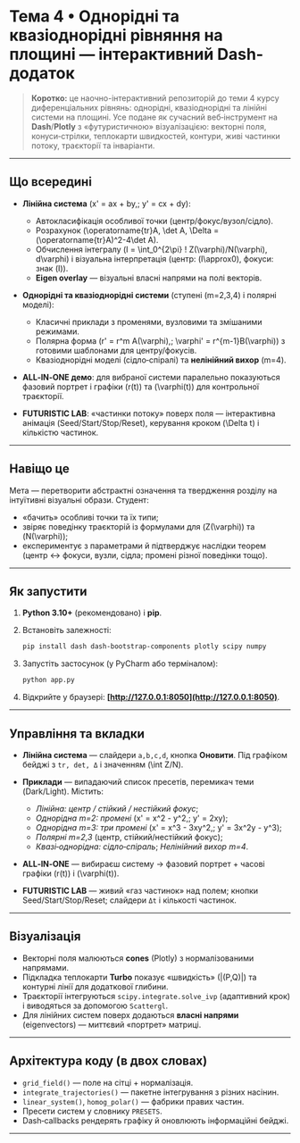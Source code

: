 # Тема 4 • Однорідні та квазіоднорідні рівняння на площині — інтерактивний Dash-додаток

> **Коротко:** це наочно-інтерактивний репозиторій до теми 4 курсу диференціальних рівнянь: однорідні, квазіоднорідні та лінійні системи на площині. Усе подане як сучасний веб‑інструмент на **Dash**/**Plotly** з «футуристичною» візуалізацією: векторні поля, конуси‑стрілки, теплокарти швидкостей, контури, живі частинки потоку, траєкторії та інваріанти.

---

## Що всередині

* **Лінійна система** (x' = ax + by,; y' = cx + dy):

  * Автокласифікація особливої точки (центр/фокус/вузол/сідло).
  * Розрахунок (\operatorname{tr}A, \det A, \Delta = (\operatorname{tr}A)^2-4\det A).
  * Обчислення інтегралу (I = \int_0^{2\pi} ! Z(\varphi)/N(\varphi), d\varphi) і візуальна інтерпретація (центр: (I\approx0), фокуси: знак (I)).
  * **Eigen overlay** — візуальні власні напрями на полі векторів.

* **Однорідні та квазіоднорідні системи** (ступені (m=2,3,4) і полярні моделі):

  * Класичні приклади з променями, вузловими та змішаними режимами.
  * Полярна форма (r' = r^m A(\varphi),; \varphi' = r^{m-1}B(\varphi)) з готовими шаблонами для центру/фокусів.
  * Квазіоднорідні моделі (сідло‑спіралі) та **нелінійний вихор** (m=4).

* **ALL‑IN‑ONE демо**: для вибраної системи паралельно показуються фазовий портрет і графіки (r(t)) та (\varphi(t)) для контрольної траєкторії.

* **FUTURISTIC LAB**: «частинки потоку» поверх поля — інтерактивна анімація (Seed/Start/Stop/Reset), керування кроком (\Delta t) і кількістю частинок.

---

## Навіщо це

Мета — перетворити абстрактні означення та твердження розділу на інтуїтивні візуальні образи. Студент:

* «бачить» особливі точки та їх типи;
* звіряє поведінку траєкторій із формулами для (Z(\varphi)) та (N(\varphi));
* експериментує з параметрами й підтверджує наслідки теорем (центр ↔ фокуси, вузли, сідла; промені різної поведінки тощо).

---

## Як запустити

1. **Python 3.10+** (рекомендовано) і **pip**.
2. Встановіть залежності:

   ```bash
   pip install dash dash-bootstrap-components plotly scipy numpy
   ```
3. Запустіть застосунок (у PyCharm або терміналом):

   ```bash
   python app.py
   ```
4. Відкрийте у браузері: **[http://127.0.0.1:8050](http://127.0.0.1:8050)**.

---

## Управління та вкладки

* **Лінійна система** — слайдери `a,b,c,d`, кнопка **Оновити**. Під графіком бейджі з `tr, det, Δ` і значенням (\int Z/N).
* **Приклади** — випадаючий список пресетів, перемикач теми (Dark/Light). Містить:

  * *Лінійна: центр / стійкий / нестійкий фокус*;
  * *Однорідна m=2: промені* (x' = x^2 - y^2,; y' = 2xy);
  * *Однорідна m=3: три промені* (x' = x^3 - 3xy^2,; y' = 3x^2y - y^3);
  * *Полярні m=2,3* (центр, стійкий/нестійкий фокус);
  * *Квазі‑однорідна: сідло‑спіраль*; *Нелінійний вихор m=4*.
* **ALL‑IN‑ONE** — вибираєш систему → фазовий портрет + часові графіки (r(t)) і (\varphi(t)).
* **FUTURISTIC LAB** — живий «газ частинок» над полем; кнопки Seed/Start/Stop/Reset; слайдери `Δt` і кількості частинок.

---

## Візуалізація

* Векторні поля малюються **cones** (Plotly) з нормалізованими напрямами.
* Підкладка теплокарти **Turbo** показує «швидкість» (|(P,Q)|) та контурні лінії для додаткової глибини.
* Траєкторії інтегруються `scipy.integrate.solve_ivp` (адаптивний крок) і виводяться за допомогою `Scattergl`.
* Для лінійних систем поверх додаються **власні напрями** (eigenvectors) — миттєвий «портрет» матриці.

---

## Архітектура коду (в двох словах)

* `grid_field()` — поле на сітці + нормалізація.
* `integrate_trajectories()` — пакетне інтегрування з різних насінин.
* `linear_system()`, `homog_polar()` — фабрики правих частин.
* Пресети систем у словнику `PRESETS`.
* Dash‑callbacks рендерять графіку й оновлюють інформаційні бейджі.

---


